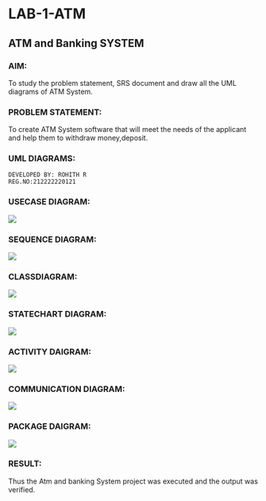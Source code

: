 # LAB-1-ATM
## ATM and Banking SYSTEM
### AIM: 
To study the problem statement, SRS document and draw all the UML diagrams of ATM
System.
### PROBLEM STATEMENT:
To create ATM System software that will meet the needs of the applicant and help them
to withdraw money,deposit.
### UML DIAGRAMS:
```
DEVELOPED BY: ROHITH R
REG.NO:212222220121
```
### USECASE DIAGRAM:
![](ATM-1.png)

### SEQUENCE DIAGRAM:
![](ATM-SQUENCE.png)
### CLASSDIAGRAM:
![](ATM-CLASS.png)

### STATECHART DIAGRAM:
![](ATM-STATE.png)
### ACTIVITY DAIGRAM:
![](ATM-ACTIVITY.png)
### COMMUNICATION DIAGRAM:
![](ATM-COMMUNICATION.png)
### PACKAGE DAIGRAM:
![](ATM-PACKAGE.png)

### RESULT: 
Thus the Atm and banking System project was executed and the output was verified.
